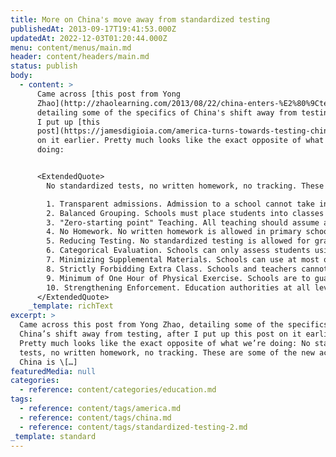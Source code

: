 ```yaml
---
title: More on China's move away from standardized testing
publishedAt: 2013-09-17T19:41:53.000Z
updatedAt: 2022-12-03T01:20:44.000Z
menu: content/menus/main.md
header: content/headers/main.md
status: publish
body:
  - content: >
      Came across [this post from Yong
      Zhao](http://zhaolearning.com/2013/08/22/china-enters-%E2%80%9Ctesting-free%E2%80%9D-zone-the-new-ten-commandments-of-education-reform/),
      detailing some of the specifics of China's shift away from testing, after
      I put up [this
      post](https://jamesdigioia.com/america-turns-towards-testing-china-turns-away/)
      on it earlier. Pretty much looks like the exact opposite of what we're
      doing:


      <ExtendedQuote>
        No standardized tests, no written homework, no tracking. These are some of the new actions China is taking to lessen student academic burden. The Chinese Ministry of Education released *[Ten Regulations to Lessen Academic Burden for Primary School Students](http://news.xinhuanet.com/edu/2013-08/22/c_125225204.htm)* this week for public commentary. The *Ten Regulations* are introduced as one more significant measure to reform China's education, in addition to further reduction of academic content, lowering the academic rigor of textbooks, expanding criteria for education quality, and improving teacher capacity. The regulations included in the published draft are:

        1. Transparent admissions. Admission to a school cannot take into account any achievement certificates or examination results. Schools must admit all students based on their residency without considering any other factors.
        2. Balanced Grouping. Schools must place students into classes and assign teachers randomly. Schools are strictly forbidden to use any excuse to establish "fast-track" and "slow-track" classes.
        3. "Zero-starting point" Teaching. All teaching should assume all first graders students begin at zero proficiency. Schools should not artificially impose higher academic expectations and expedite the pace of teaching.
        4. No Homework. No written homework is allowed in primary schools. Schools can however assign appropriate experiential homework by working with parents and community resources to arrange field trips, library visits, and craft activities.
        5. Reducing Testing. No standardized testing is allowed for grades 1 through 3; For 4th grade and up, standardized testing is only allowed once per semester for Chinese language, math, and foreign language. Other types of tests cannot be given more than twice per semester.
        6. Categorical Evaluation. Schools can only assess students using the categories of "Exceptional, Excellent, Adequate, and Inadequate," replacing the traditional 100-point system.
        7. Minimizing Supplemental Materials. Schools can use at most one type of materials to supplement the textbook, with parental consent. Schools and teachers are forbidden to recommend, suggest, or promote any supplemental materials to students.
        8. Strictly Forbidding Extra Class. Schools and teachers cannot organize or offer extra instruction after regular schools hours, during winter and summer breaks and other holidays. Public schools and their teachers cannot organize or participate in extra instructional activities.
        9. Minimum of One Hour of Physical Exercise. Schools are to guarantee the offering of physical education classes in accordance with the national curriculum, physical activities and eye exercise during recess.
        10. Strengthening Enforcement. Education authorities at all levels of government shall conduct regular inspection and monitoring of actions to lessen student academic burden and publish findings. Individuals responsible for academic burden reduction are held accountable by the government.
      </ExtendedQuote>
    _template: richText
excerpt: >
  Came across this post from Yong Zhao, detailing some of the specifics of
  China’s shift away from testing, after I put up this post on it earlier.
  Pretty much looks like the exact opposite of what we’re doing: No standardized
  tests, no written homework, no tracking. These are some of the new actions
  China is \[…]
featuredMedia: null
categories:
  - reference: content/categories/education.md
tags:
  - reference: content/tags/america.md
  - reference: content/tags/china.md
  - reference: content/tags/standardized-testing-2.md
_template: standard
---
```



